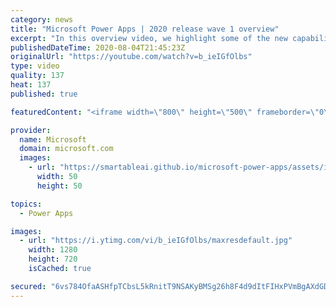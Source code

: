 ```yaml
---
category: news
title: "Microsoft Power Apps | 2020 release wave 1 overview"
excerpt: "In this overview video, we highlight some of the new capabilities included in the latest update to Microsoft Power Apps.      Here are the capabilities covered:     UI enhancements       • Save is always visible       • Chart formatting  Grid user experience enhancements       • Conditional search  "
publishedDateTime: 2020-08-04T21:45:23Z
originalUrl: "https://youtube.com/watch?v=b_ieIGfOlbs"
type: video
quality: 137
heat: 137
published: true

featuredContent: "<iframe width=\"800\" height=\"500\" frameborder=\"0\" src=\"https://www.youtube.com/embed/b_ieIGfOlbs\" allow=\"accelerometer; autoplay; encrypted-media; gyroscope; picture-in-picture\" allowfullscreen></iframe>"

provider:
  name: Microsoft
  domain: microsoft.com
  images:
    - url: "https://smartableai.github.io/microsoft-power-apps/assets/images/organizations/microsoft.com-50x50.jpg"
      width: 50
      height: 50

topics:
  - Power Apps

images:
  - url: "https://i.ytimg.com/vi/b_ieIGfOlbs/maxresdefault.jpg"
    width: 1280
    height: 720
    isCached: true

secured: "6vs784OfaASHfpTCbsL5kRnitT9NSAKyBMSg26h8F4d9dItFIHxPVmBgAXdGDZyyO/Wu8KRD1b9WZO7PigpIzIonxCuu9ku+lg05xh+zlWS0iaFqz5qVbahrG+dcnMCxGj1VXzB5kQVVdA4RLuxdEJpC6np0D/Zv8cPTgSnhF5/m6cWsWwK2G15cVb+xWrZTcYhHEd9gZylsRU55s0deJKI7ejHCv2i1s2p113bnJekdc/hZVT6Zsz3i6jF85oltYIXJiLj7vykHoCgwwetlvVCcgaoC+XkDYX2gAu82dq4J8MZlSgP1ugpZwCts4+RlkP+EG27ZAZDSsI9rMzQilHxBqxFQ0vC3ylOuLODLcGuc86GbBBx7kViC+X7tHP66K718VTNy/OKWbfWkNNsPt0ZS7XEqz4xOFptwW6q3tOsoW58g0nEdHrOu5dwvZETi;b2+ywj6ksr6iqqMSsVJlQQ=="
---
```


